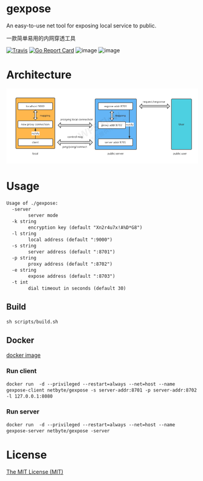 # gexpose

An easy-to-use net tool for exposing local service to public.

一款简单易用的内网穿透工具

[![Travis](https://travis-ci.com/net-byte/gexpose.svg?branch=main)](https://github.com/net-byte/gexpose)
[![Go Report Card](https://goreportcard.com/badge/github.com/net-byte/gexpose)](https://goreportcard.com/report/github.com/net-byte/gexpose)
![image](https://img.shields.io/badge/License-MIT-orange)
![image](https://img.shields.io/badge/License-Anti--996-red)

# Architecture
<p>
	<img src="https://github.com/net-byte/gexpose/raw/main/assets/gexpose.png" alt="gexpose" width="900">
</p>

# Usage

```
Usage of ./gexpose:
  -server
        server mode
  -k string
        encryption key (default "Xn2r4u7x!A%D*G8")
  -l string
        local address (default ":9000")
  -s string
        server address (default ":8701")
  -p string
        proxy address (default ":8702")
  -e string
        expose address (default ":8703")
  -t int
        dial timeout in seconds (default 30)

```

## Build

```
sh scripts/build.sh
```

## Docker
[docker image](https://hub.docker.com/r/netbyte/gexpose)

### Run client
```
docker run  -d --privileged --restart=always --net=host --name gexpose-client netbyte/gexpose -s server-addr:8701 -p server-addr:8702 -l 127.0.0.1:8080
```

### Run server
```
docker run  -d --privileged --restart=always --net=host --name gexpose-server netbyte/gexpose -server
```

# License
[The MIT License (MIT)](https://raw.githubusercontent.com/net-byte/gexpose/main/LICENSE)
